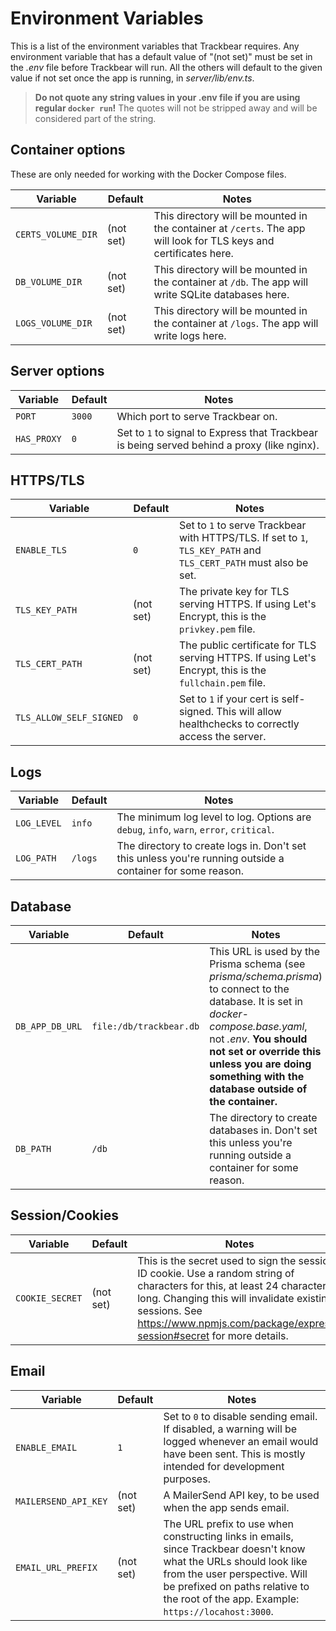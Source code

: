 # Environment Variables

This is a list of the environment variables that Trackbear requires. Any environment variable that has a default value of "(not set)" must be set in the *.env* file before Trackbear will run. All the others will default to the given value if not set once the app is running, in _server/lib/env.ts_.

> **Do not quote any string values in your .env file if you are using regular `docker run`!** The quotes will not be stripped away and will be considered part of the string.

## Container options

These are only needed for working with the Docker Compose files.

| Variable | Default | Notes |
| --- | --- | --- |
| `CERTS_VOLUME_DIR` | (not set) | This directory will be mounted in the container at `/certs`. The app will look for TLS keys and certificates here. |
| `DB_VOLUME_DIR` | (not set) | This directory will be mounted in the container at `/db`. The app will write SQLite databases here. |
| `LOGS_VOLUME_DIR` | (not set) | This directory will be mounted in the container at `/logs`. The app will write logs here. |

## Server options

| Variable | Default | Notes |
| --- | --- | --- |
| `PORT` | `3000` | Which port to serve Trackbear on. |
| `HAS_PROXY` | `0` | Set to `1` to signal to Express that Trackbear is being served behind a proxy (like nginx). |

## HTTPS/TLS

| Variable | Default | Notes |
| --- | --- | --- |
| `ENABLE_TLS` | `0` | Set to `1` to serve Trackbear with HTTPS/TLS. If set to `1`, `TLS_KEY_PATH` and `TLS_CERT_PATH` must also be set. |
| `TLS_KEY_PATH` | (not set) | The private key for TLS serving HTTPS. If using Let's Encrypt, this is the `privkey.pem` file. |
| `TLS_CERT_PATH` | (not set) | The public certificate for TLS serving HTTPS. If using Let's Encrypt, this is the `fullchain.pem` file. |
| `TLS_ALLOW_SELF_SIGNED` | `0` | Set to `1` if your cert is self-signed. This will allow healthchecks to correctly access the server. |

## Logs

| Variable | Default | Notes |
| --- | --- | --- |
| `LOG_LEVEL` | `info` | The minimum log level to log. Options are `debug`, `info`, `warn`, `error`, `critical`. |
| `LOG_PATH` | `/logs` | The directory to create logs in. Don't set this unless you're running outside a container for some reason. |

## Database
| Variable | Default | Notes |
| --- | --- | --- |
| `DB_APP_DB_URL` | `file:/db/trackbear.db` | This URL is used by the Prisma schema (see *prisma/schema.prisma*) to connect to the database. It is set in *docker-compose.base.yaml*, not *.env*. **You should not set or override this unless you are doing something with the database outside of the container.** |
| `DB_PATH` | `/db` | The directory to create databases in. Don't set this unless you're running outside a container for some reason. |

## Session/Cookies
| Variable | Default | Notes |
| --- | --- | --- |
`COOKIE_SECRET` | (not set) | This is the secret used to sign the session ID cookie. Use a random string of characters for this, at least 24 characters long. Changing this will invalidate existing sessions. See https://www.npmjs.com/package/express-session#secret for more details.

## Email
| Variable | Default | Notes |
| --- | --- | --- |
| `ENABLE_EMAIL` | `1` | Set to `0` to disable sending email. If disabled, a warning will be logged whenever an email would have been sent. This is mostly intended for development purposes. |
| `MAILERSEND_API_KEY` | (not set) |  A MailerSend API key, to be used when the app sends email. |
| `EMAIL_URL_PREFIX` | (not set) | The URL prefix to use when constructing links in emails, since Trackbear doesn't know what the URLs should look like from the user perspective. Will be prefixed on paths relative to the root of the app. Example: `https://locahost:3000`. |
